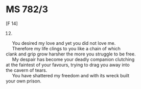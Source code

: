 # MS 782/3

[F 14]

12. 
&nbsp;&nbsp;&nbsp;&nbsp;&nbsp;You desired my love and yet you did not love me. \
&nbsp;&nbsp;&nbsp;&nbsp;&nbsp;Therefore my life clings to you like a chain of which \
clank and grip grow harsher the more you struggle to be free. \
&nbsp;&nbsp;&nbsp;&nbsp;&nbsp;My despair has become your deadly companion clutching \
at the faintest of your favours, trying to drag you away into \
the cavern of tears. \
&nbsp;&nbsp;&nbsp;&nbsp;&nbsp;You have shattered my freedom and with its wreck built \
your own prison. 

